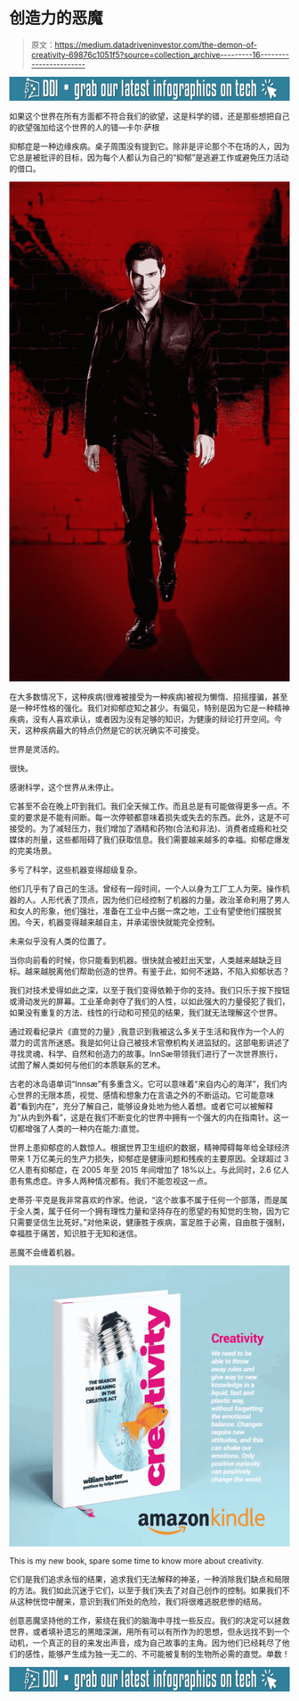 # 创造力的恶魔

> 原文：<https://medium.datadriveninvestor.com/the-demon-of-creativity-69876c1051f5?source=collection_archive---------16----------------------->

[![](img/76b75f4b2fd9c47000c7ca1e6bd871f7.png)](http://www.track.datadriveninvestor.com/InfoSplit)

如果这个世界在所有方面都不符合我们的欲望，这是科学的错，还是那些想把自己的欲望强加给这个世界的人的错—卡尔·萨根

抑郁症是一种边缘疾病。桌子周围没有提到它。除非是评论那个不在场的人，因为它总是被批评的目标，因为每个人都认为自己的“抑郁”是逃避工作或避免压力活动的借口。

![](img/73b14a09a5b7714913890f0514deae36.png)

在大多数情况下，这种疾病(很难被接受为一种疾病)被视为懒惰、招摇撞骗，甚至是一种坏性格的强化。我们对抑郁症知之甚少。有偏见，特别是因为它是一种精神疾病，没有人喜欢承认，或者因为没有足够的知识，为健康的辩论打开空间。今天，这种疾病最大的特点仍然是它的状况确实不可接受。

世界是灵活的。

很快。

感谢科学，这个世界从未停止。

它甚至不会在晚上吓到我们。我们全天候工作。而且总是有可能做得更多一点。不变的要求是不能有间断。每一次停顿都意味着损失或失去的东西。此外，这是不可接受的。为了减轻压力，我们增加了酒精和药物(合法和非法)、消费者成瘾和社交媒体的剂量，这些都阻碍了我们获取信息。我们需要越来越多的幸福。抑郁症爆发的完美场景。

多亏了科学，这些机器变得超级复杂。

他们几乎有了自己的生活。曾经有一段时间，一个人以身为工厂工人为荣。操作机器的人。人形代表了顶点，因为他们已经控制了机器的力量。政治革命利用了男人和女人的形象，他们强壮，准备在工业中占据一席之地，工业有望使他们摆脱贫困。今天，机器变得越来越自主，并承诺很快就能完全控制。

未来似乎没有人类的位置了。

当你向前看的时候，你只能看到机器。很快就会被赶出天堂，人类越来越缺乏目标。越来越脱离他们帮助创造的世界。有鉴于此，如何不迷路，不陷入抑郁状态？

我们对技术爱得如此之深，以至于我们变得依赖于你的支持。我们只乐于按下按钮或滑动发光的屏幕。工业革命剥夺了我们的人性，以如此强大的力量侵犯了我们，如果没有重复的方法、线性的行动和可预见的结果，我们就无法理解这个世界。

通过观看纪录片《直觉的力量》,我意识到我被这么多关于生活和我作为一个人的潜力的谎言所迷惑。我是如何让自己被技术官僚机构关进监狱的。这部电影讲述了寻找灵魂、科学、自然和创造力的故事。InnSæ带领我们进行了一次世界旅行，试图了解人类如何与他们的本质联系的艺术。

古老的冰岛语单词“Innsæ”有多重含义。它可以意味着“来自内心的海洋”，我们内心世界的无限本质，视觉、感情和想象力在言语之外的不断运动。它可能意味着“看到内在”，充分了解自己，能够设身处地为他人着想。或者它可以被解释为“从内到外看”，这是在我们不断变化的世界中拥有一个强大的内在指南针。这一切都增强了人类的一种内在能力:直觉。

世界上患抑郁症的人数惊人。根据世界卫生组织的数据，精神障碍每年给全球经济带来 1 万亿美元的生产力损失，抑郁症是健康问题和残疾的主要原因。全球超过 3 亿人患有抑郁症，在 2005 年至 2015 年间增加了 18%以上。与此同时，2.6 亿人患有焦虑症。许多人两种情况都有。我们不能忽视这一点。

史蒂芬·平克是我非常喜欢的作家。他说，“这个故事不属于任何一个部落，而是属于全人类，属于任何一个拥有理性力量和坚持存在的愿望的有知觉的生物，因为它只需要坚信生比死好。”对他来说，健康胜于疾病，富足胜于必需，自由胜于强制，幸福胜于痛苦，知识胜于无知和迷信。

恶魔不会缠着机器。

![](img/a134c2e7088efe1622278c5388b3e3e6.png)

This is my new book, spare some time to know more about creativity.

它们是我们追求永恒的结果，追求我们无法解释的神圣，一种消除我们缺点和局限的方法。我们如此沉迷于它们，以至于我们失去了对自己创作的控制。如果我们不从这种恍惚中醒来，意识到我们所处的危险，我们将很难逃脱悲惨的结局。

创意恶魔坚持他的工作，萦绕在我们的脑海中寻找一些反应。我们的决定可以拯救世界，或者填补遗忘的黑暗深渊，用所有可以有所作为的思想，但永远找不到一个动机，一个真正的目的来发出声音，成为自己故事的主角。因为他们已经耗尽了他们的感性，能够产生成为独一无二的、不可能被复制的生物所必需的直觉。单数！

[![](img/76b75f4b2fd9c47000c7ca1e6bd871f7.png)](http://www.track.datadriveninvestor.com/InfoSplit)